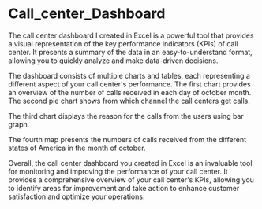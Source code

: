 # Call_center_Dashboard

The call center dashboard I created in Excel is a powerful tool that provides a visual representation of the key performance indicators (KPIs) of call center. It presents a summary of the data in an easy-to-understand format, allowing you to quickly analyze and make data-driven decisions.

The dashboard consists of multiple charts and tables, each representing a different aspect of your call center's performance. The first chart provides an overview of the number of calls received in each day of october month. The second pie chart shows from which channel the call centers get calls.

The third chart displays the reason for the calls from the users using bar graph.

The fourth map presents the numbers of calls received from the different states of America in the month of october.

Overall, the call center dashboard you created in Excel is an invaluable tool for monitoring and improving the performance of your call center. It provides a comprehensive overview of your call center's KPIs, allowing you to identify areas for improvement and take action to enhance customer satisfaction and optimize your operations.




